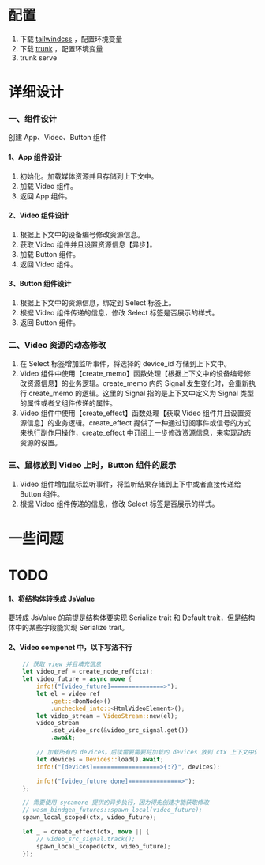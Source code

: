 # 配置

1. 下载 [tailwindcss](https://github.com/tailwindlabs/tailwindcss/releases/tag/v3.3.2) ，配置环境变量
2. 下载 [trunk](https://github.com/thedodd/trunk/releases) ，配置环境变量
3. trunk serve



# 详细设计

### 一、组件设计

创建 App、Video、Button 组件



#### 1、App 组件设计

1. 初始化。加载媒体资源并且存储到上下文中。
2. 加载 Video 组件。
3. 返回 App 组件。



#### 2、Video 组件设计

1. 根据上下文中的设备编号修改资源信息。
2. 获取 Video 组件并且设置资源信息【异步】。
3. 加载 Button 组件。
4. 返回 Video 组件。



#### 3、Button 组件设计

1. 根据上下文中的资源信息，绑定到 Select 标签上。
2. 根据 Video 组件传递的信息，修改 Select 标签是否展示的样式。
3. 返回 Button 组件。



### 二、Video 资源的动态修改

1. 在 Select 标签增加监听事件，将选择的 device_id 存储到上下文中。
2. Video 组件中使用【create_memo】函数处理【根据上下文中的设备编号修改资源信息】的业务逻辑。create_memo 内的 Signal 发生变化时，会重新执行 create_memo 的逻辑。这里的 Signal 指的是上下文中定义为 Signal 类型的属性或者父组件传递的属性。
3. Video 组件中使用【create_effect】函数处理【获取 Video 组件并且设置资源信息】的业务逻辑。create_effect 提供了一种通过订阅事件或信号的方式来执行副作用操作，create_effect 中订阅上一步修改资源信息，来实现动态资源的设置。



### 三、鼠标放到 Video 上时，Button 组件的展示

1. Video 组件增加鼠标监听事件，将监听结果存储到上下中或者直接传递给 Button 组件。
2. 根据 Video 组件传递的信息，修改 Select 标签是否展示的样式。





# 一些问题

# TODO

#### 1、将结构体转换成 JsValue

要转成 JsValue 的前提是结构体要实现 Serialize trait 和 Default trait，但是结构体中的某些字段能实现 Serialize trait。



#### 2、Video componet 中，以下写法不行

```rust
    // 获取 view 并且填充信息
    let video_ref = create_node_ref(ctx);
    let video_future = async move {
        info!("[video_future]===============>");
        let el = video_ref
            .get::<DomNode>()
            .unchecked_into::<HtmlVideoElement>();
        let video_stream = VideoStream::new(el);
        video_stream
            .set_video_src(&video_src_signal.get())
            .await;

        // 加载所有的 devices。后续需要需要将加载的 devices 放到 ctx 上下文中保管
        let devices = Devices::load().await;
        info!("[devices]===================>{:?}", devices);

        info!("[video_future done]===============>");
    };

    // 需要使用 sycamore 提供的异步执行，因为得先创建才能获取修改
    // wasm_bindgen_futures::spawn_local(video_future);
    spawn_local_scoped(ctx, video_future);

    let _ = create_effect(ctx, move || {
        // video_src_signal.track();
        spawn_local_scoped(ctx, video_future);
    });
```

